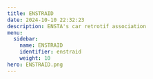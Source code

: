 ```yaml
---
title: ENSTRAID
date: 2024-10-10 22:32:23
description: ENSTA's car retrotif association 
menu:
  sidebar:
    name: ENSTRAID
    identifier: enstraid
    weight: 10
hero: ENSTRAID.png
---
```

